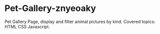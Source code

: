 # Pet-Gallery-znyeoaky
Pet Gallery Page, display and filter animal pictures by kind. Covered topics: HTML CSS Javascript.
